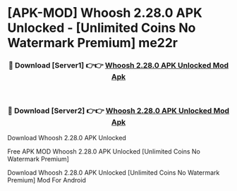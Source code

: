 # [APK-MOD] Whoosh 2.28.0 APK Unlocked - [Unlimited Coins No Watermark Premium] me22r



<div align="center">
<h3>🔴 Download [Server1] 👉👉 <a href="https://momento.my/?title=Whoosh_2.28.0_APK_Unlocked">Whoosh 2.28.0 APK Unlocked Mod Apk</a></h3><br>

<h3>🔴 Download [Server2] 👉👉 <a href="https://momento.my/?title=Whoosh_2.28.0_APK_Unlocked">Whoosh 2.28.0 APK Unlocked Mod Apk</a></h3>
</div>



Download Whoosh 2.28.0 APK Unlocked 

Free APK MOD Whoosh 2.28.0 APK Unlocked [Unlimited Coins No Watermark Premium]

Download Whoosh 2.28.0 APK Unlocked [Unlimited Coins No Watermark Premium] Mod For Android
